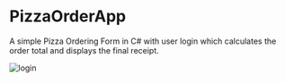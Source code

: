 # PizzaOrderApp

A simple Pizza Ordering Form in C# with user login which calculates the order total and displays the final receipt. 

![login](https://user-images.githubusercontent.com/38701679/54304792-4b2d8580-459c-11e9-867c-091bee83b3b5.PNG)

